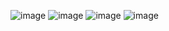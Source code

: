![image](https://github.com/user-attachments/assets/798c9e9e-fcf7-4749-92d6-488fac9fd425)
![image](https://github.com/user-attachments/assets/a32bdc29-00a9-466c-bce9-6a826dc3ae96)
![image](https://github.com/user-attachments/assets/fdd182fa-512d-4c88-9ee5-e52e33b9a96b)
![image](https://github.com/user-attachments/assets/94ce4b32-c568-42d3-a4f2-617fa44c0839)
